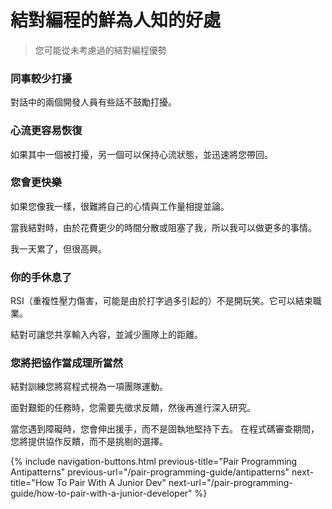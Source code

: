 # 結對編程的鮮為人知的好處
<!-- title: Lesser-Known Benefits of Pair Programming -->
> 您可能從未考慮過的結對編程優勢
<!-- meta: A list of pair programming benefits you might not have considered before. -->


### 同事較少打擾
<!-- ### Coworkers interrupt less --> 

對話中的兩個開發人員有些話不鼓勵打擾。
<!-- There's something about two devs in conversation that discourages interruptions. -->

### 心流更容易恢復
<!-- ### Flow is easier to recover -->

如果其中一個被打擾，另一個可以保持心流狀態，並迅速將您帶回。
<!-- If one of you is interrupted, the other can remain in a flow state, and quickly bring you back in. -->

### 您會更快樂
<!-- ### You'll be happier -->

如果您像我一樣，很難將自己的心情與工作量相提並論。
<!-- If you're anything like me, it's hard to disentangle your mood from how much you got done at work. --> 

當我結對時，由於花費更少的時間分散或阻塞了我，所以我可以做更多的事情。
<!-- When I pair, I get more done due to spending less time distracted or blocked.  -->

我一天累了，但很高興。
<!-- I finish the day tired but pleased. -->



### 你的手休息了
<!-- ### Your hands get a break -->

RSI（重複性壓力傷害，可能是由於打字過多引起的）不是開玩笑。它可以結束職業。
<!-- RSI (Repetitive Stress Injury, can be caused by excess typing) is no joke. It can end careers. -->

結對可讓您共享輸入內容，並減少團隊上的距離。
<!-- Pairing lets you share the typing and put fewer miles on your tissues. -->

### 您將把協作當成理所當然
<!-- ### You'll default to collaboration -->


結對訓練您將寫程式視為一項團隊運動。
<!-- Pairing trains you to view coding as a team sport.  -->

面對艱鉅的任務時，您需要先徵求反饋，然後再進行深入研究。 
<!-- When faced with a difficult task, you’ll solicit feedback before diving in. -->

當您遇到障礙時，您會伸出援手，而不是固執地堅持下去。 在程式碼審查期間，您將提供協作反饋，而不是挑剔的選擇。
<!-- When you hit a roadblock you’ll reach out for help rather than stubbornly persisting. During code review, you’ll offer collaborative feedback rather than nit picks.  -->

{% 
include navigation-buttons.html 
previous-title="Pair Programming Antipatterns" 
previous-url="/pair-programming-guide/antipatterns"
next-title="How To Pair With A Junior Dev"
next-url="/pair-programming-guide/how-to-pair-with-a-junior-developer"
%}
